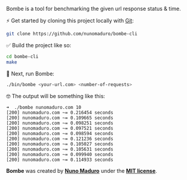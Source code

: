 Bombe is a tool for benchmarking the given url response status & time.

⚡️ Get started by cloning this project locally with [Git](https://git-scm.com/downloads):

```bash
git clone https://github.com/nunomaduro/bombe-cli
```

✅ Build the project like so:
```bash
cd bombe-cli
make
```

🚀 Next, run Bombe:
```bash
./bin/bombe <your-url.com> <number-of-requests>
```

🤓 The output will be something like this:
```
➜  ./bombe nunomaduro.com 10
[200] nunomaduro.com ~= 0.216454 seconds 
[200] nunomaduro.com ~= 0.109665 seconds 
[200] nunomaduro.com ~= 0.098251 seconds 
[200] nunomaduro.com ~= 0.097521 seconds 
[200] nunomaduro.com ~= 0.098594 seconds 
[200] nunomaduro.com ~= 0.121236 seconds 
[200] nunomaduro.com ~= 0.105027 seconds 
[200] nunomaduro.com ~= 0.105631 seconds 
[200] nunomaduro.com ~= 0.099940 seconds 
[200] nunomaduro.com ~= 0.114933 seconds
```

**Bombe** was created by **[Nuno Maduro](https://twitter.com/enunomaduro)** under the **[MIT license](https://opensource.org/licenses/MIT)**.

